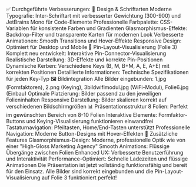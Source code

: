 ✅ Durchgeführte Verbesserungen:
🎨 Design & Schriftarten
Moderne Typografie: Inter-Schriftart mit verbesserter Gewichtung (300-900) und JetBrains Mono für Code-Elemente
Professionelle Farbpalette: CSS-Variablen für konsistente Farben und Gradienten
Glasmorphismus-Effekte: Backdrop-Filter und transparente Karten für modernen Look
Verbesserte Animationen: Smooth Transitions und Hover-Effekte
Responsive Design: Optimiert für Desktop und Mobile
🔧 Pin-Layout-Visualisierung (Folie 3)
Komplett neu entwickelt: Interaktive Pin-Connector-Visualisierung
Realistische Darstellung: 3D-Effekte und korrekte Pin-Positionen
Dynamische Kerben: Verschiedene Keys (B, M, B+M, A, E, A+E) mit korrekten Positionen
Detaillierte Informationen: Technische Spezifikationen für jeden Key-Typ
🖼️ Bildintegration
Alle Bilder eingebunden: 1.jpg (Formfaktoren), 2.png (Keying), 3bildwifimodul.jpg (WiFi-Modul), Folie6.jpg (Einbau)
Optimale Platzierung: Bilder passend zu den jeweiligen Folieninhalten
Responsive Darstellung: Bilder skalieren korrekt auf verschiedenen Bildschirmgrößen
📊 Präsentationsstruktur
8 Folien: Perfekt im gewünschten Bereich von 8-10 Folien
Interaktive Elemente: Formfaktor-Buttons und Keying-Visualisierung funktionieren einwandfrei
Tastaturnavigation: Pfeiltasten, Home/End-Tasten unterstützt
Professionelle Navigation: Moderne Button-Designs mit Hover-Effekten
🚀 Zusätzliche Features
Glasmorphismus-Design: Moderne, professionelle Optik wie von einer "High-Gloss Marketing Agency"
Smooth Animations: Flüssige Übergänge zwischen Folien
Enhanced UX: Verbesserte Benutzerführung und Interaktivität
Performance-Optimiert: Schnelle Ladezeiten und flüssige Animationen
Die Präsentation ist jetzt vollständig funktionsfähig und bereit für den Einsatz. Alle Bilder sind korrekt eingebunden und die Pin-Layout-Visualisierung auf Folie 3 funktioniert perfekt!
